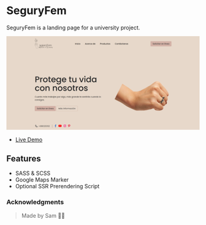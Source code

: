 # SeguryFem

SeguryFem is a landing page for a university project.

![Screenshot](/images/docs/screenshot.png)

- [Live Demo](https://samhernandezc24.github.io/segurifem/)

## Features

- SASS & SCSS
- Google Maps Marker
- Optional SSR Prerendering Script

### Acknowledgments

> Made by Sam 🖖🚀

